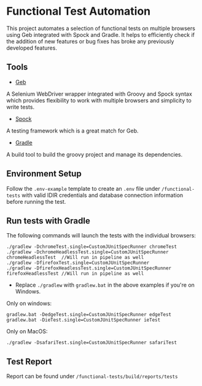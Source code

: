 # Functional Test Automation

This project automates a selection of functional tests on multiple browsers using Geb integrated with Spock and Gradle. It helps to efficiently check if the addition of new features or bug fixes has broke any previously developed features.

## Tools
 
* [Geb](http://www.gebish.org/manual/current/)

A Selenium WebDriver wrapper integrated with Groovy and Spock syntax which provides flexibility to work with multiple browsers and simplicity to write tests.

* [Spock](http://spockframework.org/)

A testing framework which is a great match for Geb.

* [Gradle](https://gradle.org/)

A build tool to build the groovy project and manage its dependencies.


## Environment Setup

Follow the `.env-example` template to create an `.env` file under `/functional-tests` with valid IDIR credentials and database connection information before running the test.

## Run tests with Gradle
    
The following commands will launch the tests with the individual browsers:

    ./gradlew -DchromeTest.single=CustomJUnitSpecRunner chromeTest
    ./gradlew -DchromeHeadlessTest.single=CustomJUnitSpecRunner chromeHeadlessTest  //Will run in pipeline as well
    ./gradlew -DfirefoxTest.single=CustomJUnitSpecRunner
    ./gradlew -DfirefoxHeadlessTest.single=CustomJUnitSpecRunner firefoxHeadlessTest //Will run in pipeline as well
    
- Replace `./gradlew` with `gradlew.bat` in the above examples if you're on Windows.

Only on windows:

    gradlew.bat -DedgeTest.single=CustomJUnitSpecRunner edgeTest 
    gradlew.bat -DieTest.single=CustomJUnitSpecRunner ieTest 
    
Only on MacOS:

    ./gradlew -DsafariTest.single=CustomJUnitSpecRunner safariTest 
    
    

## Test Report

Report can be found under `/functional-tests/build/reports/tests`


